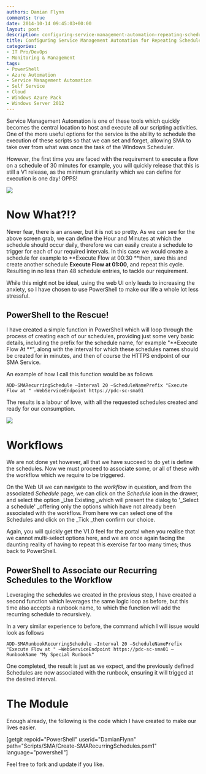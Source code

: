 ```yaml
---
authors: Damian Flynn
comments: true
date: 2014-10-14 09:45:03+00:00
layout: post
description: configuring-service-management-automation-repeating-schedules
title: Configuring Service Management Automation for Repeating Schedules
categories:
- IT Pro/DevOps
- Monitoring & Management
tags:
- PowerShell
- Azure Automation
- Service Management Automation
- Self Service
- Cloud
- Windows Azure Pack
- Windows Server 2012
---
```



Service Management Automation is one of these tools which quickly becomes the central location to host and execute all our scripting activities. One of the more useful options for the service is the ability to schedule the execution of these scripts so that we can set and forget, allowing SMA to take over from what was once the task of the Windows Scheduler.

However, the first time you are faced with the requirement to execute a flow on a schedule of 30 minutes for example, you will quickly release that this is still a V1 release, as the minimum granularity which we can define for execution is one day! OPPS!

![](/assets/posts/2014/10/101414_0944_Configuring1.png)


# Now What?!?


Never fear, there is an answer, but it is not so pretty. As we can see for the above screen grab, we can define the Hour and Minutes at which the schedule should occur daily, therefore we can easily create a schedule to trigger for each of our required intervals. In this case we would create a schedule for example to **Execute Flow at 00:30 **then, save this and create another schedule **Execute Flow at 01:00**, and repeat this cycle. Resulting in no less than 48 schedule entries, to tackle our requirement.

While this might not be ideal, using the web UI only leads to increasing the anxiety, so I have chosen to use PowerShell to make our life a whole lot less stressful.


## PowerShell to the Rescue!


I have created a simple function in PowerShell which will loop through the process of creating each of our schedules, providing just some very basic details, including the prefix for the schedule name, for example "**Execute Flow At **", along with the interval for which these schedules names should be created for in minutes, and then of course the HTTPS endpoint of our SMA Service.

An example of how I call this function would be as follows

    
    ADD-SMARecurringSchedule –Interval 20 –ScheduleNamePrefix "Execute Flow at " –WebServiceEndpoint https://pdc-sc-sma01


The results is a labour of love, with all the requested schedules created and ready for our consumption.

![](/assets/posts/2014/10/101414_0944_Configuring2.png)


# Workflows


We are not done yet however, all that we have succeed to do yet is define the schedules. Now we must proceed to associate some, or all of these with the workflow which we require to be triggered.

On the Web UI we can navigate to the _workflow_ in question, and from the associated _Schedule_ page, we can click on the _Schedule_ icon in the drawer, and select the option _Use Existing _which will present the dialog to '_Select a schedule' _offering only the options which have not already been associated with the workflow. From here we can select one of the Schedules and click on the _Tick _then confirm our choice.

Again, you will quickly get the V1.0 feel for the portal when you realise that we cannot multi-select options here, and we are once again facing the daunting reality of having to repeat this exercise far too many times; thus back to PowerShell.


## PowerShell to Associate our Recurring Schedules to the Workflow


Leveraging the schedules we created in the previous step, I have created a second function which leverages the same logic loop as before, but this time also accepts a runbook name, to which the function will add the recurring schedule to recursively.

In a very similar experience to before, the command which I will issue would look as follows

    
    ADD-SMARunbookRecurringSchedule –Interval 20 –ScheduleNamePrefix "Execute Flow at " –WebServiceEndpoint https://pdc-sc-sma01 –RunbookName "My Special Runbook"


One completed, the result is just as we expect, and the previously defined Schedules are now associated with the runbook, ensuring it will trigged at the desired interval.


# The Module


Enough already, the following is the code which I have created to make our lives easier.

[getgit repoid="PowerShell" userid="DamianFlynn" path="Scripts/SMA/Create-SMARecurringSchedules.psm1" language="powershell"]

Feel free to fork and update if you like.
